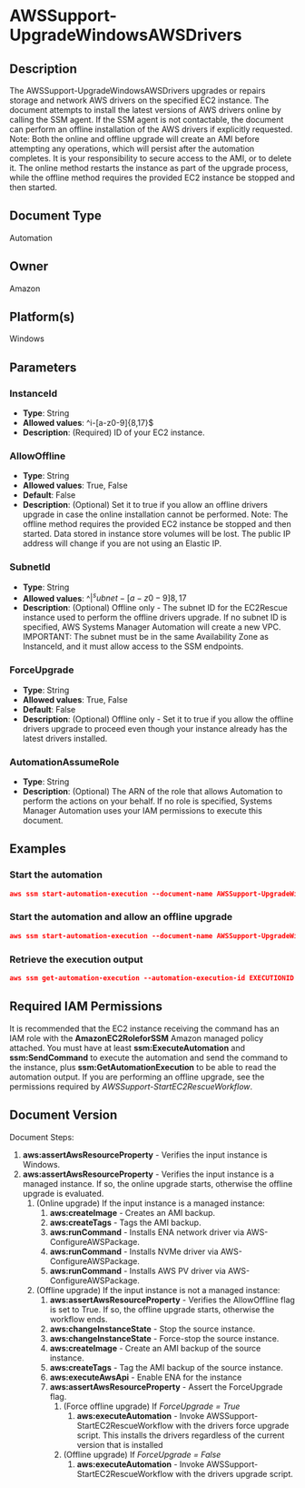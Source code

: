 # AWSSupport-UpgradeWindowsAWSDrivers

## Description

The AWSSupport-UpgradeWindowsAWSDrivers upgrades or repairs storage and network AWS drivers on the specified EC2 instance. The document attempts to install the latest versions of AWS drivers online by calling the SSM agent. If the SSM agent is not contactable, the document can perform an offline installation of the AWS drivers if explicitly requested. Note: Both the online and offline upgrade will create an AMI before attempting any operations, which will persist after the automation completes. It is your responsibility to secure access to the AMI, or to delete it. The online method restarts the instance as part of the upgrade process, while the offline method requires the provided EC2 instance be stopped and then started.

## Document Type

Automation

## Owner

Amazon

## Platform(s)

Windows

## Parameters

### InstanceId

- **Type**: String
- **Allowed values**: ^i-[a-z0-9]{8,17}$
- **Description**: (Required) ID of your EC2 instance.

### AllowOffline

- **Type**: String
- **Allowed values**: True, False
- **Default**: False
- **Description**: (Optional) Set it to true if you allow an offline drivers upgrade in case the online installation cannot be performed. Note: The offline method requires the provided EC2 instance be stopped and then started. Data stored in instance store volumes will be lost. The public IP address will change if you are not using an Elastic IP.

### SubnetId

- **Type**: String
- **Allowed values**: ^$|^subnet-[a-z0-9]{8,17}$
- **Description**: (Optional) Offline only - The subnet ID for the EC2Rescue instance used to perform the offline drivers upgrade. If no subnet ID is specified, AWS Systems Manager Automation will create a new VPC. IMPORTANT: The subnet must be in the same Availability Zone as InstanceId, and it must allow access to the SSM endpoints.

### ForceUpgrade

- **Type**: String
- **Allowed values**: True, False
- **Default**: False
- **Description**: (Optional) Offline only - Set it to true if you allow the offline drivers upgrade to proceed even though your instance already has the latest drivers installed.

### AutomationAssumeRole

- **Type**: String
- **Description**: (Optional) The ARN of the role that allows Automation to perform the actions on your behalf. If no role is specified, Systems Manager Automation uses your IAM permissions to execute this document.

## Examples

### Start the automation

```json
aws ssm start-automation-execution --document-name AWSSupport-UpgradeWindowsAWSDrivers --parameters "InstanceId=INSTANCEID"
```

### Start the automation and allow an offline upgrade

```json
aws ssm start-automation-execution --document-name AWSSupport-UpgradeWindowsAWSDrivers --parameters "InstanceId=INSTANCEID,AllowOffline=True"
```

### Retrieve the execution output

```json
aws ssm get-automation-execution --automation-execution-id EXECUTIONID --output text --query 'AutomationExecution.Output'
```

## Required IAM Permissions

It is recommended that the EC2 instance receiving the command has an IAM role with the **AmazonEC2RoleforSSM** Amazon managed policy attached.
You must have at least **ssm:ExecuteAutomation** and **ssm:SendCommand** to execute the automation and send the command to the instance, plus **ssm:GetAutomationExecution** to be able to read the automation output.
If you are performing an offline upgrade, see the permissions required by *AWSSupport-StartEC2RescueWorkflow*.

## Document Version

Document Steps:

1. **aws:assertAwsResourceProperty** - Verifies the input instance is Windows.
1. **aws:assertAwsResourceProperty** - Verifies the input instance is a managed instance. If so, the online upgrade starts, otherwise the offline upgrade is evaluated.
    1. (Online upgrade) If the input instance is a managed instance:
        1. **aws:createImage** - Creates an AMI backup.
        1. **aws:createTags** - Tags the AMI backup.
        1. **aws:runCommand** - Installs ENA network driver via AWS-ConfigureAWSPackage.
        1. **aws:runCommand** - Installs NVMe driver via AWS-ConfigureAWSPackage.
        1. **aws:runCommand** - Installs AWS PV driver via AWS-ConfigureAWSPackage.
    1. (Offline upgrade) If the input instance is not a managed instance:
        1. **aws:assertAwsResourceProperty** - Verifies the AllowOffline flag is set to True. If so, the offline upgrade starts, otherwise the workflow ends.
        1. **aws:changeInstanceState** - Stop the source instance.
        1. **aws:changeInstanceState** - Force-stop the source instance.
        1. **aws:createImage** - Create an AMI backup of the source instance.
        1. **aws:createTags** - Tag the AMI backup of the source instance.
        1. **aws:executeAwsApi** - Enable ENA for the instance
        1. **aws:assertAwsResourceProperty** - Assert the ForceUpgrade flag.
            1. (Force offline upgrade) If *ForceUpgrade = True*
                1. **aws:executeAutomation** - Invoke AWSSupport-StartEC2RescueWorkflow with the drivers force upgrade script. This installs the drivers regardless of the current version that is installed
            1. (Offline upgrade) If *ForceUpgrade = False*
                1. **aws:executeAutomation** - Invoke AWSSupport-StartEC2RescueWorkflow with the drivers upgrade script.
